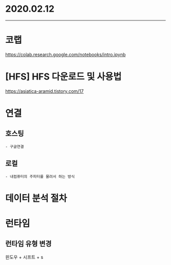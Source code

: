 # 2020.02.12

---

# 코랩
https://colab.research.google.com/notebooks/intro.ipynb

# [HFS] HFS 다운로드 및 사용법
 https://asiatica-aramid.tistory.com/17


# 연결 
  ## 호스팅
    - 구글연결 
  ## 로컬 
    - 내컴퓨터의 주피터를 물려서 하는 방식 

# 데이터 분석 절차 


# 런타임 
## 런타임 유형 변경 


윈도우 + 시프트 + s